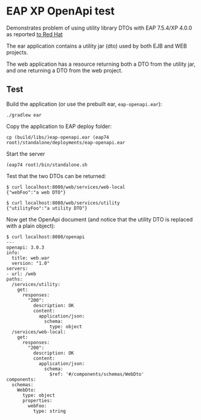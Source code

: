 # EAP XP OpenApi test

Demonstrates problem of using utility library DTOs with EAP 7.5.4/XP 4.0.0 as reported [to Red Hat](https://access.redhat.com/support/cases/#/case/03253183)

The ear application contains a utility jar (dto) used by both EJB and WEB projects.

The web application has a resource returning both a DTO from the utility jar, and one returning a DTO from the web project.

## Test

Build the application (or use the prebuilt ear, `eap-openapi.ear`):

	./gradlew ear
	
Copy the application to EAP deploy folder:

	cp (build/libs/)eap-openapi.ear (eap74 root)/standalone/deployments/eap-openapi.ear
	
Start the server

	(eap74 root)/bin/standalone.sh
	
	
Test that the two DTOs can be returned:

	$ curl localhost:8080/web/services/web-local
	{"webFoo":"a web DTO"}
	
	$ curl localhost:8080/web/services/utility
	{"utilityFoo":"a utility DTO"}

Now get the OpenApi document (and notice that the utility DTO is replaced with a plain object):

```console
$ curl localhost:8080/openapi
---
openapi: 3.0.3
info:
  title: web.war
  version: "1.0"
servers:
- url: /web
paths:
  /services/utility:
    get:
      responses:
        "200":
          description: OK
          content:
            application/json:
              schema:
                type: object
  /services/web-local:
    get:
      responses:
        "200":
          description: OK
          content:
            application/json:
              schema:
                $ref: '#/components/schemas/WebDto'
components:
  schemas:
    WebDto:
      type: object
      properties:
        webFoo:
          type: string
```
